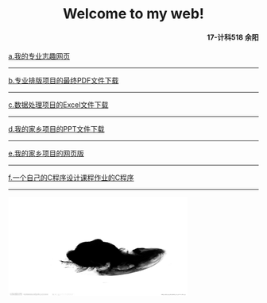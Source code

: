<html>
  <body>
  <h1 style="text-align:center">Welcome to my web!</h1>
  <h4 style="text-align:right">17-计科518 余阳</h4>

  <a href="https://y85959948.github.io/my-major/.">a.我的专业志趣网页</a>
  <hr />
  <a href="计机518-余阳-专业论文排版.pdf">b.专业排版项目的最终PDF文件下载</a>      
  <hr />
  <a href="计机518-余阳-Excel 数据处理实验.xls">c.数据处理项目的Excel文件下载</a>
  <hr />
  <a href="计机518-余阳-我的家乡.pptx">d.我的家乡项目的PPT文件下载</a>
  <hr />
  <a href="https://y85959948.github.io/my-hometown/.">e.我的家乡项目的网页版</a>
  <hr />
  <a href="https://y85959948.github.io/C-program/.">f.一个自己的C程序设计课程作业的C程序</a>
  <hr />
  <img src="timg.jpeg" width="360" height="200" />
  </body>
</html>
